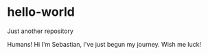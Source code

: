 # hello-world
Just another repository 

Humans!
Hi I'm Sebastian, I've just begun my journey. Wish me luck!
